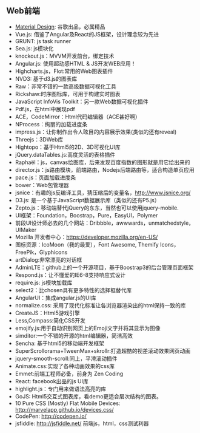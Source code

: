 ## Web前端

- [Material Design](https://material.io/): 谷歌出品，必属精品
- Vue.js: 借鉴了Angular及React的JS框架，设计理念较为先进
- GRUNT: js task runner
- Sea.js: js模块化
- knockout.js：MVVM开发前台，绑定技术
- Angular.js: 使用超动感HTML & JS开发WEB应用！
- Highcharts.js，Flot:常用的Web图表插件
- NVD3: 基于d3.js的图表库
- Raw：非常不错的一款高级数据可视化工具
- Rickshaw:时序图标库，可用于构建实时图表
- JavaScript InfoVis Toolkit：另一款Web数据可视化插件
- Pdf.js，在html中展现pdf
- ACE，CodeMirror：Html代码编辑器（ACE甚好啊）
- NProcess：绚丽的加载进度条
- impress.js：让你制作出令人眩目的内容展示效果(类似的还有reveal)
- Threejs：3DWeb库
- Hightopo：基于Html5的2D、3D可视化UI库
- jQuery.dataTables.js:高度灵活的表格插件
- Raphaël：js，canvas绘图库，后来发现百度指数的图形就是用它绘出来的
- director.js：js路由模块，前端路由，Nodejs后端路由等，适合构造单页应用
- pace.js：页面加载进度条
- bower：Web包管理器
- jsnice：有趣的js反编译工具，猜压缩后的变量名，http://www.jsnice.org/
- D3.js: 是一个基于JavaScript数据展示库（类似的还有P5.js）
- Zepto.js：移动端替代jQuery的东东，当然也可以使用jquery-mobile.
- UI框架：Foundation，Boostrap，Pure，EasyUI，Polymer
- 前段UI设计师必去的几个网站：Dribbble，awwwards，unmatchedstyle，UIMaker
- Mozilla 开发者中心：https://developer.mozilla.org/en-US/
- 图标资源：IcoMoon（我的最爱），Font Awesome, Themify Icons，FreePik，Glyphicons
- artDialog:非常漂亮的对话框
- AdminLTE：github上的一个开源项目，基于Boostrap3的后台管理页面框架
- Respond.js：让不懂爱的IE6-8支持响应式设计
- require.js: js模块加载库
- select2：比chosen具有更多特性的选择框替代库
- AngularUI：集成angular.js的UI库
- normalize.css: 采用了现代化标准让各浏览器渲染出的html保持一致的库
- CreateJS：Html5游戏引擎
- Less,Compass:简化CSS开发
- emojify.js:用于自动识别网页上的Emoji文字并将其显示为图像
- simditor:一个不错的开源的html编辑器，简洁高效
- Sencha:  基于html5的移动端开发框架
- SuperScrollorama+TweenMax+skrollr:打造超酷的视差滚动效果网页动画
- jquery-smooth-scroll:同上，平滑滚动插件
- Animate.css:实现了各种动画效果的css库
- Emmet:前端工程师必备，前身为 Zen Coding
- React: facebook出品的js UI库
- highlight.js：专门用来做语法高亮的库
- GoJS: Html5交互式图表库，看demo更适合层次结构的图表。
- 10 Pure CSS (Mostly) Flat Mobile Devices: <http://marvelapp.github.io/devices.css/>
- CodePen: <http://codepen.io/>
- jsfiddle: <http://jsfiddle.net/> 前端js，html，css测试利器